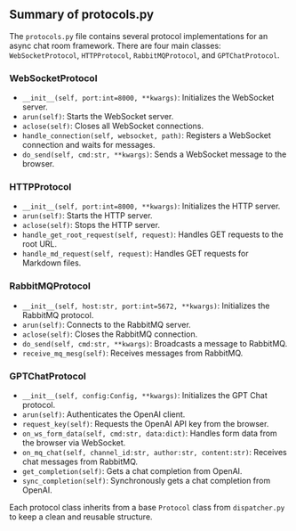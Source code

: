 
## Summary of protocols.py

The `protocols.py` file contains several protocol implementations for an async chat room framework. There are four main classes: `WebSocketProtocol`, `HTTPProtocol`, `RabbitMQProtocol`, and `GPTChatProtocol`.

### WebSocketProtocol
- `__init__(self, port:int=8000, **kwargs)`: Initializes the WebSocket server.
- `arun(self)`: Starts the WebSocket server.
- `aclose(self)`: Closes all WebSocket connections.
- `handle_connection(self, websocket, path)`: Registers a WebSocket connection and waits for messages.
- `do_send(self, cmd:str, **kwargs)`: Sends a WebSocket message to the browser.

### HTTPProtocol
- `__init__(self, port:int=8000, **kwargs)`: Initializes the HTTP server.
- `arun(self)`: Starts the HTTP server.
- `aclose(self)`: Stops the HTTP server.
- `handle_get_root_request(self, request)`: Handles GET requests to the root URL.
- `handle_md_request(self, request)`: Handles GET requests for Markdown files.

### RabbitMQProtocol
- `__init__(self, host:str, port:int=5672, **kwargs)`: Initializes the RabbitMQ protocol.
- `arun(self)`: Connects to the RabbitMQ server.
- `aclose(self)`: Closes the RabbitMQ connection.
- `do_send(self, cmd:str, **kwargs)`: Broadcasts a message to RabbitMQ.
- `receive_mq_mesg(self)`: Receives messages from RabbitMQ.

### GPTChatProtocol
- `__init__(self, config:Config, **kwargs)`: Initializes the GPT Chat protocol.
- `arun(self)`: Authenticates the OpenAI client.
- `request_key(self)`: Requests the OpenAI API key from the browser.
- `on_ws_form_data(self, cmd:str, data:dict)`: Handles form data from the browser via WebSocket.
- `on_mq_chat(self, channel_id:str, author:str, content:str)`: Receives chat messages from RabbitMQ.
- `get_completion(self)`: Gets a chat completion from OpenAI.
- `sync_completion(self)`: Synchronously gets a chat completion from OpenAI.

Each protocol class inherits from a base `Protocol` class from `dispatcher.py` to keep a clean and reusable structure.

